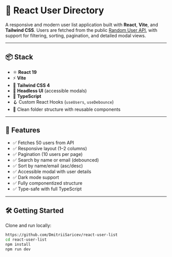 # 👤 React User Directory

A responsive and modern user list application built with **React**, **Vite**, and **Tailwind CSS**. Users are fetched from the public [Random User API](https://randomuser.me), with support for filtering, sorting, pagination, and detailed modal views.

---

## 📦 Stack

- ⚛️ **React 19**
- ⚡ **Vite**
- 🎨 **Tailwind CSS 4**
- 💬 **Headless UI** (accessible modals)
- 🧠 **TypeScript**
- 🪝 Custom React Hooks (`useUsers`, `useDebounce`)
- 📁 Clean folder structure with reusable components

---

## 🧩 Features

- ✅ Fetches 50 users from API
- ✅ Responsive layout (1–2 columns)
- ✅ Pagination (10 users per page)
- ✅ Search by name or email (debounced)
- ✅ Sort by name/email (asc/desc)
- ✅ Accessible modal with user details
- ✅ Dark mode support
- ✅ Fully componentized structure
- ✅ Type-safe with full TypeScript

---

## 🛠 Getting Started

Clone and run locally:

```bash
https://github.com/DmitriiSaricev/react-user-list
cd react-user-list
npm install
npm run dev
